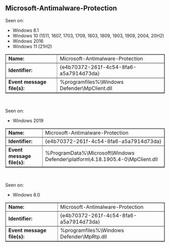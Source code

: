 ## Microsoft-Antimalware-Protection

Seen on:
* Windows 8.1
* Windows 10 (1511, 1607, 1703, 1709, 1803, 1809, 1903, 1909, 2004, 20H2)
* Windows 2016
* Windows 11 (21H2)

<table border="1" class="docutils">
  <tbody>
    <tr>
      <td><b>Name:</b></td>
      <td>Microsoft-Antimalware-Protection</td>
    </tr>
    <tr>
      <td><b>Identifier:</b></td>
      <td>{e4b70372-261f-4c54-8fa6-a5a7914d73da}</td>
    </tr>
    <tr>
      <td><b>Event message file(s):</b></td>
      <td>%programfiles%\Windows Defender\MpClient.dll</td>
    </tr>
  </tbody>
</table>

&nbsp;

Seen on:
* Windows 2019

<table border="1" class="docutils">
  <tbody>
    <tr>
      <td><b>Name:</b></td>
      <td>Microsoft-Antimalware-Protection</td>
    </tr>
    <tr>
      <td><b>Identifier:</b></td>
      <td>{e4b70372-261f-4c54-8fa6-a5a7914d73da}</td>
    </tr>
    <tr>
      <td><b>Event message file(s):</b></td>
      <td>%ProgramData%\Microsoft\Windows Defender\platform\4.18.1905.4-0\MpClient.dll</td>
    </tr>
  </tbody>
</table>

&nbsp;

Seen on:
* Windows 8.0

<table border="1" class="docutils">
  <tbody>
    <tr>
      <td><b>Name:</b></td>
      <td>Microsoft-Antimalware-Protection</td>
    </tr>
    <tr>
      <td><b>Identifier:</b></td>
      <td>{e4b70372-261f-4c54-8fa6-a5a7914d73da}</td>
    </tr>
    <tr>
      <td><b>Event message file(s):</b></td>
      <td>%programfiles%\Windows Defender\MpRtp.dll</td>
    </tr>
  </tbody>
</table>

&nbsp;

